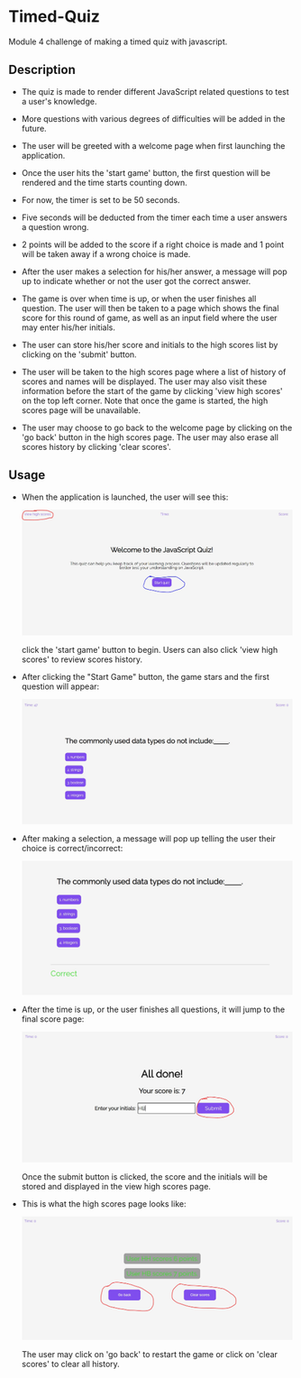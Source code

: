 # Timed-Quiz

Module 4 challenge of making a timed quiz with javascript.

## Description

- The quiz is made to render different JavaScript related questions to test a user's knowledge.

- More questions with various degrees of difficulties will be added in the future.

* The user will be greeted with a welcome page when first launching the application.

* Once the user hits the 'start game' button, the first question will be rendered and the time starts counting down.

* For now, the timer is set to be 50 seconds.

* Five seconds will be deducted from the timer each time a user answers a question wrong.

* 2 points will be added to the score if a right choice is made and 1 point will be taken away if a wrong choice is made.

* After the user makes a selection for his/her answer, a message will pop up to indicate whether or not the user got the correct answer.

* The game is over when time is up, or when the user finishes all question. The user will then be taken to a page which shows the final score for this round of game, as well as an input field where the user may enter his/her initials.

* The user can store his/her score and initials to the high scores list by clicking on the 'submit' button.

* The user will be taken to the high scores page where a list of history of scores and names will be displayed. The user may also visit these information before the start of the game by clicking 'view high scores' on the top left corner. Note that once the game is started, the high scores page will be unavailable.

* The user may choose to go back to the welcome page by clicking on the 'go back' button in the high scores page. The user may also erase all scores history by clicking 'clear scores'.

## Usage

- When the application is launched, the user will see this:

  ![JavaScript quiz welcome page](./assets/images/welcome-page.JPG)

  click the 'start game' button to begin. Users can also click 'view high scores' to review scores history.

- After clicking the "Start Game" button, the game stars and the first question will appear:

  ![In-game screenshot](./assets/images/during-game.JPG)

- After making a selection, a message will pop up telling the user their choice is correct/incorrect:

  ![Message pop up telling the user the result](./assets/images/show-result-message.JPG)

- After the time is up, or the user finishes all questions, it will jump to the final score page:

  ![Page showing final score](./assets/images/final-score-page.JPG)

  Once the submit button is clicked, the score and the initials will be stored and displayed in the view high scores page.

- This is what the high scores page looks like:

  ![View high scores page](./assets/images/view-high-scores-page.JPG)

  The user may click on 'go back' to restart the game or click on 'clear scores' to clear all history.
